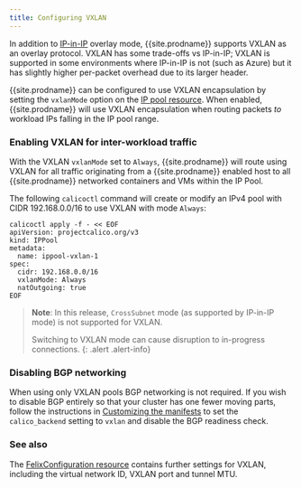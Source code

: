 ```yaml
---
title: Configuring VXLAN
---
```


In addition to [IP-in-IP]({{site.baseurl}}/{{page.version}}/networking/ip-in-ip) overlay mode, {{site.prodname}} supports VXLAN
as an overlay protocol.  VXLAN has some trade-offs vs IP-in-IP; VXLAN is supported in some environments where 
IP-in-IP is not (such as Azure) but it has slightly higher per-packet overhead due to its larger header.

{{site.prodname}} can be configured to use VXLAN encapsulation by setting the `vxlanMode` option
on the [IP pool resource]({{site.baseurl}}/{{page.version}}/reference/calicoctl/resources/ippool).
When enabled, {{site.prodname}} will use VXLAN encapsulation when routing packets *to*
workload IPs falling in the IP pool range.

### Enabling VXLAN for inter-workload traffic

With the VXLAN `vxlanMode` set to `Always`, {{site.prodname}} will route using VXLAN for
all traffic originating from a {{site.prodname}} enabled host to all {{site.prodname}} networked containers
and VMs within the IP Pool.

The following `calicoctl` command will create or modify an IPv4 pool with
CIDR 192.168.0.0/16 to use VXLAN with mode `Always`:

```
calicoctl apply -f - << EOF
apiVersion: projectcalico.org/v3
kind: IPPool
metadata:
  name: ippool-vxlan-1
spec:
  cidr: 192.168.0.0/16
  vxlanMode: Always
  natOutgoing: true
EOF
```

> **Note**: In this release, `CrossSubnet` mode (as supported by IP-in-IP mode) is not supported for VXLAN.
>
> Switching to VXLAN mode can cause disruption to in-progress connections.
{: .alert .alert-info}

### Disabling BGP networking

When using only VXLAN pools BGP networking is not required.  If you wish to disable BGP entirely so that your cluster 
has one fewer moving parts, follow the instructions in [Customizing the manifests]({{site.baseurl}}/{{page.version}}/getting-started/kubernetes/installation/config-options)
to set the `calico_backend` setting to `vxlan` and disable the BGP readiness check.

### See also

The [FelixConfiguration resource]({{site.baseurl}}/{{page.version}}/reference/calicoctl/resources/felixconfig) contains 
further settings for VXLAN, including the virtual network ID, VXLAN port and tunnel MTU.

